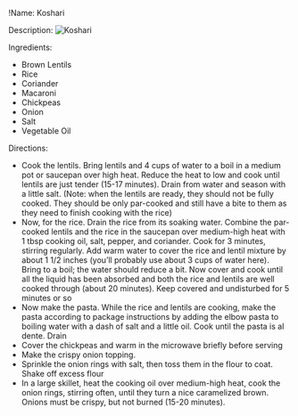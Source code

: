 !Name: Koshari

Description:
![Koshari](https://www.themealdb.com/images/media/meals/4er7mj1598733193.jpg "Koshari")

Ingredients:
- Brown Lentils
- Rice
- Coriander
- Macaroni
- Chickpeas
- Onion
- Salt
- Vegetable Oil

Directions:
- Cook the lentils. Bring lentils and 4 cups of water to a boil in a medium pot or saucepan over high heat. Reduce the heat to low and cook until lentils are just tender (15-17 minutes). Drain from water and season with a little salt. (Note: when the lentils are ready, they should not be fully cooked. They should be only par-cooked and still have a bite to them as they need to finish cooking with the rice)
- Now, for the rice. Drain the rice from its soaking water. Combine the par-cooked lentils and the rice in the saucepan over medium-high heat with 1 tbsp cooking oil, salt, pepper, and coriander. Cook for 3 minutes, stirring regularly. Add warm water to cover the rice and lentil mixture by about 1 1/2 inches (you’ll probably use about 3 cups of water here). Bring to a boil; the water should reduce a bit. Now cover and cook until all the liquid has been absorbed and both the rice and lentils are well cooked through (about 20 minutes).  Keep covered and undisturbed for 5 minutes or so
- Now make the pasta. While the rice and lentils are cooking, make the pasta according to package instructions by adding the elbow pasta to boiling water with a dash of salt and a little oil. Cook until the pasta is al dente. Drain
- Cover the chickpeas and warm in the microwave briefly before serving
- Make the crispy onion topping. 
- Sprinkle the onion rings with salt, then toss them in the flour to coat. Shake off excess flour
- In a large skillet, heat the cooking oil over medium-high heat, cook the onion rings, stirring often, until they turn a nice caramelized brown. Onions must be crispy, but not burned (15-20 minutes).
